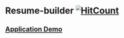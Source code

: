 # Resume-builder  [![HitCount](http://hits.dwyl.io/ssp4all/Just-Resume.svg)](http://hits.dwyl.io/ssp4all/Just-Resume)

## [Application Demo](https://www.youtube.com/watch?v=7olYCzeObVk) 
